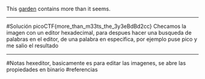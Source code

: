 This [garden](https://jupiter.challenges.picoctf.org/static/d0e1ffb10fc0017c6a82c57900f3ffe3/garden.jpg) contains more than it seems.

------
#Solución 
picoCTF{more_than_m33ts_the_3y3eBdBd2cc}
Checamos la imagen con un editor hexadecimal, para despues hacer una busqueda de palabras en el editor, de una palabra en especifica, por ejemplo puse pico y me salio el resultado 


--------
#Notas 
hexeditor, basicamente es para editar las imagenes, se abre las propiedades en binario 
#referencias 




